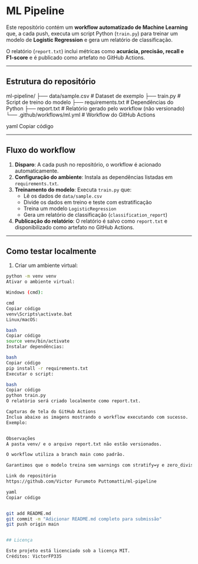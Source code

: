 # ML Pipeline

Este repositório contém um **workflow automatizado de Machine Learning** que, a cada push, executa um script Python (`train.py`) para treinar um modelo de **Logistic Regression** e gera um relatório de classificação.

O relatório (`report.txt`) inclui métricas como **acurácia, precisão, recall e F1-score** e é publicado como artefato no GitHub Actions.

---

## Estrutura do repositório

ml-pipeline/
├── data/sample.csv # Dataset de exemplo
├── train.py # Script de treino do modelo
├── requirements.txt # Dependências do Python
├── report.txt # Relatório gerado pelo workflow (não versionado)
└── .github/workflows/ml.yml # Workflow do GitHub Actions

yaml
Copiar código

---

## Fluxo do workflow

1. **Disparo**: A cada push no repositório, o workflow é acionado automaticamente.  
2. **Configuração do ambiente**: Instala as dependências listadas em `requirements.txt`.  
3. **Treinamento do modelo**: Executa `train.py` que:  
   - Lê os dados de `data/sample.csv`  
   - Divide os dados em treino e teste com estratificação  
   - Treina um modelo `LogisticRegression`  
   - Gera um relatório de classificação (`classification_report`)  
4. **Publicação do relatório**: O relatório é salvo como `report.txt` e disponibilizado como artefato no GitHub Actions.

---

## Como testar localmente

1. Criar um ambiente virtual:

```bash
python -m venv venv
Ativar o ambiente virtual:

Windows (cmd):

cmd
Copiar código
venv\Scripts\activate.bat
Linux/macOS:

bash
Copiar código
source venv/bin/activate
Instalar dependências:

bash
Copiar código
pip install -r requirements.txt
Executar o script:

bash
Copiar código
python train.py
O relatório será criado localmente como report.txt.

Capturas de tela do GitHub Actions
Inclua abaixo as imagens mostrando o workflow executando com sucesso.
Exemplo:


Observações
A pasta venv/ e o arquivo report.txt não estão versionados.

O workflow utiliza a branch main como padrão.

Garantimos que o modelo treina sem warnings com stratify=y e zero_division=0.

Link do repositório
https://github.com/Victor Furumoto Puttomatti/ml-pipeline

yaml
Copiar código


git add README.md
git commit -m "Adicionar README.md completo para submissão"
git push origin main


## Licença

Este projeto está licenciado sob a licença MIT.  
Créditos: VictorFP335
